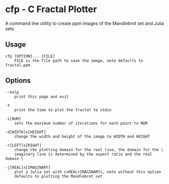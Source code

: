 # cfp - C Fractal Plotter

A command line utility to create ppm images of the Mandlebrot set and Julia sets

## Usage
```
cfp [OPTION]... [FILE]
	FILE is the file path to save the image, note defaults to fractal.ppm
```
## Options
```
--help
	print this page and exit

-t
	print the time to plot the fractal to stdin

-i[NUM]
	sets the maximum number of iterations for each point to NUM

-d[WIDTH]x[HEIGHT]
	change the width and height of the image to WIDTH and HEIGHT

-r[LEFT]x[RIGHT]
	change the plotting domain for the real line, the domain for the \
	imaginary line is determined by the aspect ratio and the real domain \

-j[REAL]x[IMAGINARY]
	plot a Julia set with c=REAL+IMAGINARYi, note without this option
	defaults to plotting the Mandlebrot set
```
